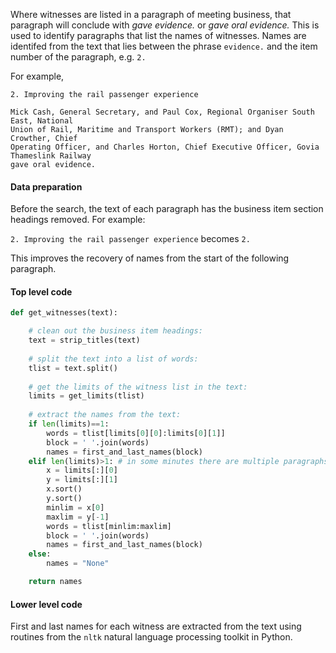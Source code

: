 
Where witnesses are listed in a paragraph of meeting business, that paragraph will conclude with *gave evidence.* or *gave oral evidence.* This is used to identify paragraphs that list the names of witnesses. Names are identifed from the text that lies between the phrase ```evidence.``` and the item number of the paragraph, e.g. ```2.```

For example,

```
2. Improving the rail passenger experience

Mick Cash, General Secretary, and Paul Cox, Regional Organiser South East, National
Union of Rail, Maritime and Transport Workers (RMT); and Dyan Crowther, Chief
Operating Officer, and Charles Horton, Chief Executive Officer, Govia Thameslink Railway
gave oral evidence.
```

#### Data preparation

Before the search, the text of each paragraph has the business item section headings removed. For example:

```2. Improving the rail passenger experience``` becomes ```2. ```

This improves the recovery of names from the start of the following paragraph.


#### Top level code

```python
def get_witnesses(text):

    # clean out the business item headings:
    text = strip_titles(text)
    
    # split the text into a list of words:
    tlist = text.split()
    
    # get the limits of the witness list in the text:
    limits = get_limits(tlist)
    
    # extract the names from the text:
    if len(limits)==1:
        words = tlist[limits[0][0]:limits[0][1]]
        block = ' '.join(words)
        names = first_and_last_names(block)
    elif len(limits)>1: # in some minutes there are multiple paragraphs of witnesses
        x = limits[:][0]
        y = limits[:][1]
        x.sort()
        y.sort()
        minlim = x[0]
        maxlim = y[-1]
        words = tlist[minlim:maxlim]
        block = ' '.join(words)
        names = first_and_last_names(block)
    else:
        names = "None"

    return names
```

#### Lower level code

First and last names for each witness are extracted from the text using routines from the ```nltk``` natural language processing toolkit in Python. 
